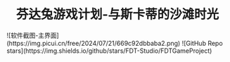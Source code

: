 <h1 align="center">芬达兔游戏计划-与斯卡蒂的沙滩时光</h1>
![软件截图-主界面](https://img.picui.cn/free/2024/07/21/669c92dbbaba2.png)
![GitHub Repo stars](https://img.shields.io/github/stars/FDT-Studio/FDTGameProject)
  
